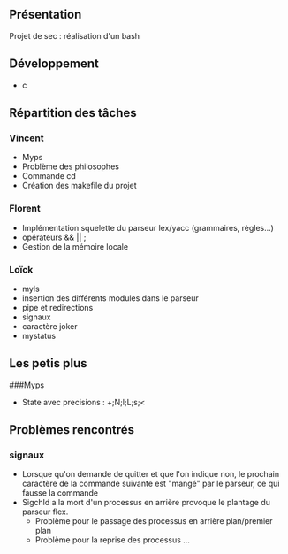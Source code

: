 ## Présentation ##

Projet de sec : réalisation d'un bash

## Développement ##

- c
 
## Répartition des tâches 

### Vincent
- Myps
- Problème des philosophes
- Commande cd
- Création des makefile du projet

### Florent 
- Implémentation squelette du parseur lex/yacc (grammaires, règles...)
- opérateurs && || ;
- Gestion de la mémoire locale

### Loïck
- myls
- insertion des différents modules dans le parseur 
- pipe et redirections
- signaux
- caractère joker
- mystatus

## Les petis plus

###Myps
- State avec precisions :  +;N;l;L;s;<

## Problèmes rencontrés
### signaux
- Lorsque qu'on demande de quitter et que l'on indique non, le prochain caractère de la commande suivante est "mangé" par le parseur, ce qui fausse la commande
- Sigchld a la mort d'un processus en arrière provoque le plantage du parseur flex.
	- Problème pour le passage des processus en arrière plan/premier plan
	- Problème pour la reprise des processus
...


